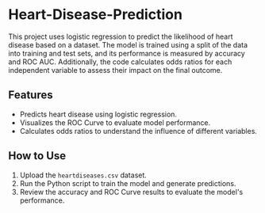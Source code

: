 # Heart-Disease-Prediction

This project uses logistic regression to predict the likelihood of heart disease based on a dataset. The model is trained using a split of the data into training and test sets, and its performance is measured by accuracy and ROC AUC. Additionally, the code calculates odds ratios for each independent variable to assess their impact on the final outcome.

## Features
- Predicts heart disease using logistic regression.
- Visualizes the ROC Curve to evaluate model performance.
- Calculates odds ratios to understand the influence of different variables.

## How to Use
1. Upload the `heartdiseases.csv` dataset.
2. Run the Python script to train the model and generate predictions.
3. Review the accuracy and ROC Curve results to evaluate the model's performance.
